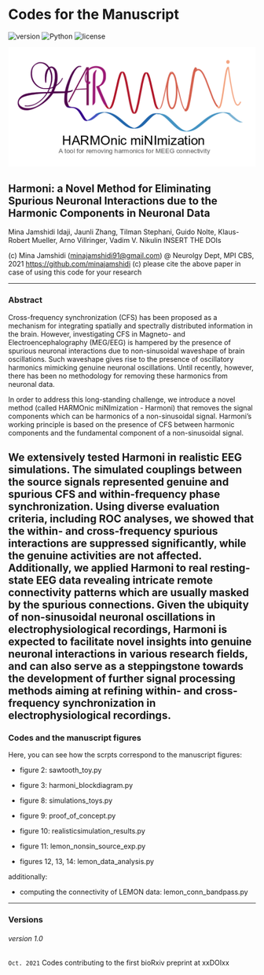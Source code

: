 # Codes for the Manuscript

![version](https://img.shields.io/badge/version-1.0-blue)
![Python](https://img.shields.io/badge/Python-3.6-green)
![license](https://img.shields.io/badge/license-MIT-orange)


<p align="center">
  <img src="harmoni_logo.png"/>
</p>

<h2>Harmoni: a Novel Method for Eliminating Spurious Neuronal Interactions due to the Harmonic Components in Neuronal Data</h2>
Mina Jamshidi Idaji, Jaunli Zhang, Tilman Stephani, Guido Nolte, Klaus-Robert Mueller, Arno Villringer, Vadim V. Nikulin
INSERT THE DOIs

(c) Mina Jamshidi (minajamshidi91@gmail.com) @ Neurolgy Dept, MPI CBS, 2021
https://github.com/minajamshidi
(c) please cite the above paper in case of using this code for your research

-----------------------------------------------------------------------

<h3>Abstract</h3>

Cross-frequency synchronization (CFS) has been proposed as a mechanism for integrating spatially and spectrally distributed information in the brain. However, investigating CFS in Magneto- and Electroencephalography (MEG/EEG) is hampered by the presence of spurious neuronal interactions due to non-sinusoidal waveshape of brain oscillations. Such waveshape gives rise to the presence of oscillatory harmonics mimicking genuine neuronal oscillations. Until recently, however, there has been no methodology for removing these harmonics from neuronal data. 

In order to address this long-standing challenge, we introduce a novel method (called HARMOnic miNImization - Harmoni) that removes the signal components which can be harmonics of a non-sinusoidal signal. Harmoni’s working principle is based on the presence of CFS between harmonic components and the fundamental component of a non-sinusoidal signal. 

We extensively tested Harmoni in realistic EEG simulations. The simulated couplings between the source signals represented genuine and spurious CFS and within-frequency phase synchronization. Using diverse evaluation criteria, including ROC analyses, we showed that the within- and cross-frequency spurious interactions are suppressed significantly, while the genuine activities are not affected. Additionally, we applied Harmoni to real resting-state EEG data revealing intricate remote connectivity patterns which are usually masked by the spurious connections. Given the ubiquity of non-sinusoidal neuronal oscillations in electrophysiological recordings, Harmoni is expected to facilitate novel insights into genuine neuronal interactions in various research fields, and can also serve as a steppingstone towards the development of further signal processing methods aiming at refining within- and cross-frequency synchronization in electrophysiological recordings.
-----------------------------------------------------------------------

<h3>Codes and the manuscript figures</h3>

Here, you can see how the scrpts correspond to the manuscript figures:

* figure 2: sawtooth_toy.py

* figure 3: harmoni_blockdiagram.py 

* figure 8: simulations_toys.py 

* figure 9: proof_of_concept.py 

* figure 10: realisticsimulation_results.py 

* figure 11: lemon_nonsin_source_exp.py 

* figures 12, 13, 14: lemon_data_analysis.py 

additionally:

* computing the connectivity of LEMON data: lemon_conn_bandpass.py 

-----------------------------------------------------------------------

<h3>Versions</h3>

###### version 1.0
`Oct. 2021` Codes contributing to the first bioRxiv preprint at xxDOIxx


